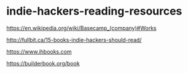 # indie-hackers-reading-resources

https://en.wikipedia.org/wiki/Basecamp_(company)#Works

http://fullbit.ca/15-books-indie-hackers-should-read/

https://www.ihbooks.com

https://builderbook.org/book
